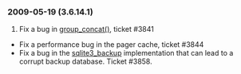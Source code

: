 ### 2009\-05\-19 (3\.6\.14\.1\)

1. Fix a bug in [group\_concat()](lang_aggfunc.html#group_concat), ticket \#3841
- Fix a performance bug in the pager cache, ticket \#3844
- Fix a bug in the [sqlite3\_backup](c3ref/backup.html) implementation that can lead
 to a corrupt backup database. Ticket \#3858\.




